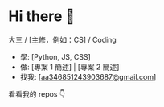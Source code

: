 # Hi there 👋
大三 / [主修，例如：CS] / Coding  

- 學: [Python, JS, CSS]  
- 做: [專案 1 簡述] | [專案 2 簡述]  
- 找我: [aa346851243903687@gmail.com]  

看看我的 repos 👇
